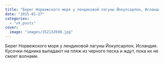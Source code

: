 ```yaml
---
title: "Берег Норвежского моря у лендиковой лагуны Йокулсарлон, Исландия. Кусочки ледника выпадают на пляж и..."
date: "2015-01-27"
categories: 
  - "vk_posts"
cover:
  image: "images/352132698.jpg"
---
```


Берег Норвежского моря у лендиковой лагуны Йокулсарлон, Исландия. Кусочки ледника выпадают на пляж из черного песка и ждут, пока их не смоет волнами.

